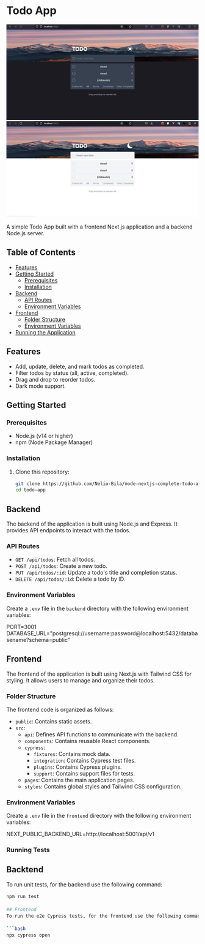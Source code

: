 # Todo App
![Application UI - on Dark mode](./dark.png)
![Application UI - on Light mode](./light.png)

A simple Todo App built with a frontend Next js application and a backend Node.js server.

## Table of Contents

- [Features](#features)
- [Getting Started](#getting-started)
  - [Prerequisites](#prerequisites)
  - [Installation](#installation)
- [Backend](#backend)
  - [API Routes](#api-routes)
  - [Environment Variables](#environment-variables)
- [Frontend](#frontend)
  - [Folder Structure](#folder-structure)
  - [Environment Variables](#environment-variables-1)
- [Running the Application](#running-the-application)

## Features

- Add, update, delete, and mark todos as completed.
- Filter todos by status (all, active, completed).
- Drag and drop to reorder todos.
- Dark mode support.

## Getting Started

### Prerequisites

- Node.js (v14 or higher)
- npm (Node Package Manager)

### Installation

1. Clone this repository:
   ```bash
   git clone https://github.com/Nelio-Bila/node-nextjs-complete-todo-app.git
   cd todo-app

## Backend

The backend of the application is built using Node.js and Express. It provides API endpoints to interact with the todos.

### API Routes

- `GET /api/todos`: Fetch all todos.
- `POST /api/todos`: Create a new todo.
- `PUT /api/todos/:id`: Update a todo's title and completion status.
- `DELETE /api/todos/:id`: Delete a todo by ID.

### Environment Variables

Create a `.env` file in the `backend` directory with the following environment variables:

PORT=3001
DATABASE_URL="postgresql://username:password@localhost:5432/databasename?schema=public"

## Frontend

The frontend of the application is built using Next.js with Tailwind CSS for styling. It allows users to manage and organize their todos.

### Folder Structure

The frontend code is organized as follows:

- `public`: Contains static assets.
- `src`:
    - `api`: Defines API functions to communicate with the backend.
    - `components`: Contains reusable React components.
    - `cypress`:
        - `fixtures`: Contains mock data.
        - `integration`: Contains Cypress test files.
        - `plugins`: Contains Cypress plugins.
        - `support`: Contains support files for tests.
    - `pages`: Contains the main application pages.
    - `styles`: Contains global styles and Tailwind CSS configuration.

### Environment Variables

Create a `.env` file in the `frontend` directory with the following environment variables:

NEXT_PUBLIC_BACKEND_URL=http://localhost:5001/api/v1

### Running Tests

## Backtend
To run unit tests, for the backend use the following command:

```bash
npm run test

## Frontend
To run the e2e Cypress tests, for the frontend use the following command:

```bash
npx cypress open